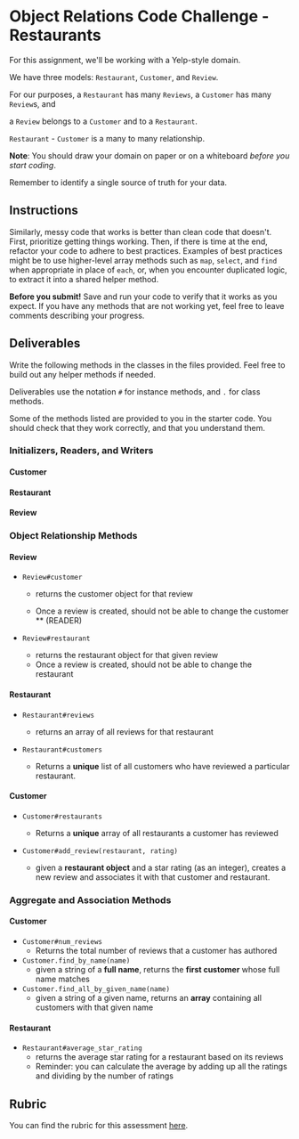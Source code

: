 # Object Relations Code Challenge - Restaurants

For this assignment, we'll be working with a Yelp-style domain.

We have three models: `Restaurant`, `Customer`, and `Review`.

For our purposes, 
a `Restaurant` has many `Reviews`, 
a `Customer` has many `Review`s, and 

a `Review` belongs to a `Customer` and to a `Restaurant`.

`Restaurant` - `Customer` is a many to many relationship.

**Note**: You should draw your domain on paper or on a whiteboard _before you start coding_. 

Remember to identify a single source of truth for your data.

<!-- ## Topics

- Classes and Instances
- Class and Instance Methods
- Variable Scope
- Object Relationships
- Arrays and Array Methods -->

## Instructions

<!-- To get started, run `bundle install` while inside of this directory.

Build out all of the methods listed in the deliverables. The methods are listed in a suggested order, but you can feel free to tackle the ones you think are easiest. Be careful: some of the later methods rely on earlier ones. -->

<!-- **Remember!** This code challenge does not have tests. You cannot run `rspec` and you cannot run `learn`. You'll need to create your own sample instances so that you can try out your code on your own. Make sure your associations and methods work in the console before submitting. -->

<!-- We've provided you with a tool that you can use to test your code. To use it, run `ruby tools/console.rb` from the command line. This will start a `pry` session with your classes defined. You can test out the methods that you write here. You can add code to the `tools/console.rb` file to define variables and create sample instances of your objects. -->

<!-- Writing error-free code is more important than completing all of the deliverables listed - prioritize writing methods that work over writing more methods that don't work. You should test your code in the console as you write. -->

Similarly, messy code that works is better than clean code that doesn't. First, prioritize getting things working. Then, if there is time at the end, refactor your code to adhere to best practices. Examples of best practices might be to use higher-level array methods such as `map`, `select`, and `find` when appropriate in place of `each`, or, when you encounter duplicated logic, to extract it into a shared helper method.

**Before you submit!** Save and run your code to verify that it works as you expect. If you have any methods that are not working yet, feel free to leave comments describing your progress.

## Deliverables

Write the following methods in the classes in the files provided. Feel free to build out any helper methods if needed.

Deliverables use the notation `#` for instance methods, and `.` for class methods.

Some of the methods listed are provided to you in the starter code. You should check that they work correctly, and that you understand them.

### Initializers, Readers, and Writers

#### Customer

<!-- - `Customer#initialize`
  - Customer should be initialized with 
  a given name and family name, 
  both strings (i.e., first and last name, like George Washington)"

- `Customer#given_name`
  - returns the customer's given name
  - should be able to change after the customer is created

- `Customer#family_name`
  - returns the customer's family name
  - should be able to change after the customer is created

- `Customer.all`
  - returns **all** of the customer instances -->


<!-- - `Customer#full_name`
  - returns the full name of the customer, with the given name and the family name concatenated, Western style. -->



#### Restaurant
<!-- 
- `Restaurant#initialize`
  - Restaurants should be initialized with a name, as a string
- `Restaurant#name`
  - returns the restaurant's name
  - should not be able to change after the restaurant is created -->


#### Review

<!-- - `Review#initialize`
  - Reviews should be initialized with 
  a customer, 
  restaurant, 
  and a rating (a number)
- `Review#rating`
  - returns the rating for a restaurant.
- `Review.all`
  - returns all of the reviews -->




### Object Relationship Methods


#### Review

- `Review#customer`
  - returns the customer object for that review

  - Once a review is created, should not be able to change the customer
  ** (READER)


- `Review#restaurant`
  - returns the restaurant object for that given review
  - Once a review is created, should not be able to change the restaurant


#### Restaurant

- `Restaurant#reviews`
  - returns an array of all reviews for that restaurant


- `Restaurant#customers`
  - Returns a **unique** list of all customers who have reviewed a particular restaurant.


#### Customer

- `Customer#restaurants`
  - Returns a **unique** array of all restaurants a customer has reviewed
  
- `Customer#add_review(restaurant, rating)`
  - given a **restaurant object** and a star rating (as an integer), creates a new review and associates it with that customer and restaurant.

### Aggregate and Association Methods

#### Customer

- `Customer#num_reviews`
  - Returns the total number of reviews that a customer has authored
- `Customer.find_by_name(name)`
  - given a string of a **full name**, returns the **first customer** whose full name matches
- `Customer.find_all_by_given_name(name)`
  - given a string of a given name, returns an **array** containing all customers with that given name

#### Restaurant

- `Restaurant#average_star_rating`
  - returns the average star rating for a restaurant based on its reviews
  - Reminder: you can calculate the average by adding up all the ratings and dividing by the number of ratings

## Rubric

You can find the rubric for this assessment [here](https://github.com/learn-co-curriculum/se-rubrics/blob/master/module-1.md).
